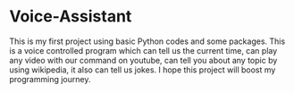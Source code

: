 # Voice-Assistant
This is my first project using basic Python codes and some packages. This is a voice controlled program which can tell us the current time, can play any video with our command on youtube, can tell you about any topic by using wikipedia, it also can tell us jokes. I hope this project will boost my programming journey. 

